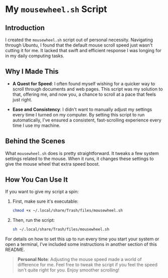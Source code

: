 # My `mousewheel.sh` Script

## Introduction

I created the `mousewheel.sh` script out of personal necessity. Navigating through Ubuntu, I found that the default mouse scroll speed just wasn't cutting it for me. It lacked that swift and efficient response I was longing for in my daily computing tasks.

## Why I Made This

- **A Quest for Speed**: I often found myself wishing for a quicker way to scroll through documents and web pages. This script was my solution to that, offering me, and now you, a chance to scroll at a pace that feels just right.

- **Ease and Consistency**: I didn't want to manually adjust my settings every time I turned on my computer. By setting this script to run automatically, I've ensured a consistent, fast-scrolling experience every time I use my machine.

## Behind the Scenes

What `mousewheel.sh` does is pretty straightforward. It tweaks a few system settings related to the mouse. When it runs, it changes these settings to give the mouse wheel that extra speed boost.

## How You Can Use It

If you want to give my script a spin:

1. First, make sure it's executable:

    ```bash
    chmod +x ~/.local/share/Trash/files/mousewheel.sh
    ```

2. Then, run the script:

    ```bash
    sh ~/.local/share/Trash/files/mousewheel.sh
    ```

For details on how to set this up to run every time you start your system or open a terminal, I've included some instructions in another section of this README.

> **Personal Note**: Adjusting the mouse speed made a world of difference for me. Feel free to tweak the script if you feel the speed isn't quite right for you. Enjoy smoother scrolling!

